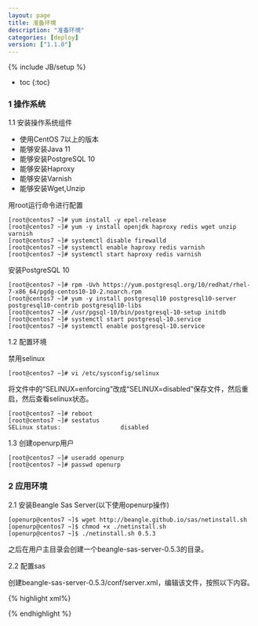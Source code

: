 ```yaml
---
layout: page
title: 准备环境
description: "准备环境"
categories: [deploy]
version: ["1.1.0"]
---
```

{% include JB/setup %}

* toc
{:toc}

### 1 操作系统

1.1 安装操作系统组件

* 使用CentOS 7以上的版本
* 能够安装Java 11
* 能够安装PostgreSQL 10
* 能够安装Haproxy
* 能够安装Varnish
* 能够安装Wget,Unzip

用root运行命令进行配置

    [root@centos7 ~]# yum install -y epel-release
    [root@centos7 ~]# yum -y install openjdk haproxy redis wget unzip varnish
    [root@centos7 ~]# systemctl disable firewalld
    [root@centos7 ~]# systemctl enable haproxy redis varnish
    [root@centos7 ~]# systemctl start haproxy redis varnish

安装PostgreSQL 10

    [root@centos7 ~]# rpm -Uvh https://yum.postgresql.org/10/redhat/rhel-7-x86_64/pgdg-centos10-10-2.noarch.rpm
    [root@centos7 ~]# yum -y install postgresql10 postgresql10-server postgresql10-contrib postgresql10-libs
    [root@centos7 ~]# /usr/pgsql-10/bin/postgresql-10-setup initdb
    [root@centos7 ~]# systemctl start postgresql-10.service
    [root@centos7 ~]# systemctl enable postgresql-10.service

1.2 配置环境

禁用selinux

    [root@centos7 ~]# vi /etc/sysconfig/selinux

将文件中的“SELINUX=enforcing”改成“SELINUX=disabled”保存文件，然后重启，然后查看selinux状态。

    [root@centos7 ~]# reboot
    [root@centos7 ~]# sestatus
    SELinux status:                 disabled
    
1.3 创建openurp用户

    [root@centos7 ~]# useradd openurp
    [root@centos7 ~]# passwd openurp

### 2 应用环境

2.1 安装Beangle Sas Server(以下使用openurp操作)

    [openurp@centos7 ~]$ wget http://beangle.github.io/sas/netinstall.sh
    [openurp@centos7 ~]$ chmod +x ./netinstall.sh
    [openurp@centos7 ~]$ ./netinstall.sh 0.5.3


之后在用户主目录会创建一个beangle-sas-server-0.5.3的目录。

2.2 配置sas

创建beangle-sas-server-0.5.3/conf/server.xml，编辑该文件，按照以下内容。

{% highlight xml%}
<?xml version='1.0' encoding='utf-8'?>
<Sas version="0.5.3">
  <Repository remote="http://repo1.maven.org/maven2"/>
  <Engines>
    <Engine name="tomcat9" type="tomcat" version="9.0.22" jspSupport="false">
      <Jar gav="org.postgresql:postgresql:42.2.6"/>
    </Engine>
  </Engines>
</Sas>
{% endhighlight %}

